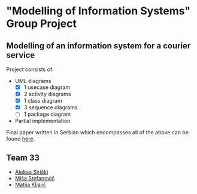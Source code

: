 # "Modelling of Information Systems" Group Project
## Modelling of an information system for a courier service
Project consists of:
- UML diagrams
	- [x] 1 usecase diagram
	- [x] 2 activity diagrams
	- [x] 1 class diagram
	- [x] 3 sequence diagrams
	- [ ] 1 package diagram
- Partial implementation

Final paper written in Serbian which encompasses all of the above can be found [here](https://github.com/matijakljajic/misuns/blob/main/MIS_tim33.pdf).

## Team 33
- [Aleksa Siriški](https://github.com/aleksasiriski)
- [Miša Stefanović](https://github.com/mikmik1011)
- [Matija Kljajić](https://github.com/matijakljajic)